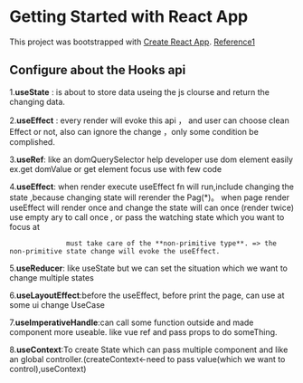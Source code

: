 # Getting Started with React App

This project was bootstrapped with [Create React App](https://github.com/facebook/create-react-app).
[Reference1](https://react-typescript-cheatsheet.netlify.app/)


## Configure  about the Hooks api

1.**useState** : is about to store data useing the js clourse and return the changing data. 

2.**useEffect** : every render will evoke this api ， and user can choose clean Effect or not, also can ignore the change ，only some condition be complished.

3.**useRef**: like an domQuerySelector help developer use dom element easily
              ex.get domValue or get element focus use with few code

4.**useEffect**:  when render execute useEffect fn will run,include changing the state ,because changing state will rerender the Pag(*)。
                  when page render useEffect will render once and change the state will can once (render twice)
                  use empty ary to call once , or pass the watching state which you want to focus at
                  
                  must take care of the **non-primitive type**. => the non-primitive state change will evoke the useEffect.
                  

5.**useReducer**: like useState but we can set the  situation  which we want to change multiple states

6.**useLayoutEffect**:before the useEffect, before print the page, can use at some ui change UseCase

7.**useImperativeHandle**:can call some function outside and made component more useable. like vue ref and pass props to do someThing.

8.**useContext**:To create State which can pass multiple component and like an global controller.(createContext<-need to pass value(which we want to control),useContext)
